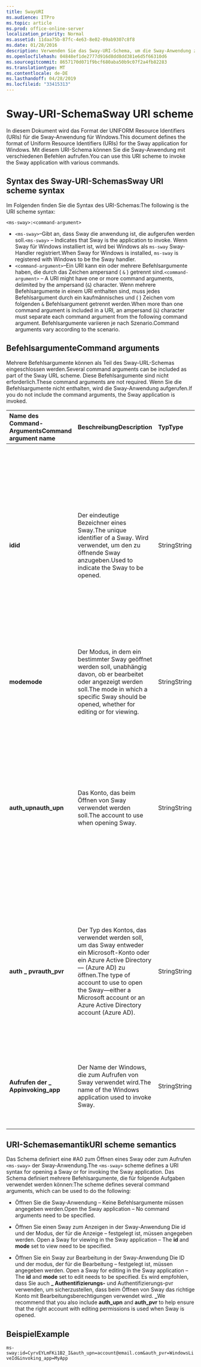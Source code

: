```yaml
---
title: SwayURI
ms.audience: ITPro
ms.topic: article
ms.prod: office-online-server
localization_priority: Normal
ms.assetid: 11daa75b-87fc-4e63-8e02-09ab9307c8f8
ms.date: 01/28/2016
description: Verwenden Sie das Sway-URI-Schema, um die Sway-Anwendung zu öffnen und einen Sway zu anzeigen oder zu bearbeiten.
ms.openlocfilehash: 04848ef1de2777d916d8dd8dd381e6d5f66310d6
ms.sourcegitcommit: 8657170d071f9bcf680aba50b9c07f2a4fb82283
ms.translationtype: MT
ms.contentlocale: de-DE
ms.lasthandoff: 04/28/2019
ms.locfileid: "33415313"
---
```

# <a name="sway-uri-scheme"></a><span data-ttu-id="64c5b-103">Sway-URI-Schema</span><span class="sxs-lookup"><span data-stu-id="64c5b-103">Sway URI scheme</span></span>

<span data-ttu-id="64c5b-104">In diesem Dokument wird das Format der UNIFORM Resource Identifiers (URIs) für die Sway-Anwendung für Windows.</span><span class="sxs-lookup"><span data-stu-id="64c5b-104">This document defines the format of Uniform Resource Identifiers (URIs) for the Sway application for Windows.</span></span> <span data-ttu-id="64c5b-105">Mit diesem URI-Schema können Sie die Sway-Anwendung mit verschiedenen Befehlen aufrufen.</span><span class="sxs-lookup"><span data-stu-id="64c5b-105">You can use this URI scheme to invoke the Sway application with various commands.</span></span>

## <a name="sway-uri-scheme-syntax"></a><span data-ttu-id="64c5b-106">Syntax des Sway-URI-Schemas</span><span class="sxs-lookup"><span data-stu-id="64c5b-106">Sway URI scheme syntax</span></span>

<span data-ttu-id="64c5b-107">Im Folgenden finden Sie die Syntax des URI-Schemas:</span><span class="sxs-lookup"><span data-stu-id="64c5b-107">The following is the URI scheme syntax:</span></span>

`<ms-sway>:<command-argument>`

- <span data-ttu-id="64c5b-108">`<ms-sway>`&ndash;Gibt an, dass Sway die anwendung ist, die aufgerufen werden soll.</span><span class="sxs-lookup"><span data-stu-id="64c5b-108">`<ms-sway>` &ndash; Indicates that Sway is the application to invoke.</span></span> <span data-ttu-id="64c5b-109">Wenn Sway für Windows installiert ist, wird bei Windows als `ms-sway` Sway-Handler registriert.</span><span class="sxs-lookup"><span data-stu-id="64c5b-109">When Sway for Windows is installed, `ms-sway` is registered with Windows to be the Sway handler.</span></span>
- <span data-ttu-id="64c5b-110">`<command-argument>`&ndash;Ein URI kann ein oder mehrere Befehlsargumente haben, die durch das Zeichen ampersand ( `&` ) getrennt sind.</span><span class="sxs-lookup"><span data-stu-id="64c5b-110">`<command-argument>` &ndash; A URI might have one or more command arguments, delimited by the ampersand (`&`) character.</span></span> <span data-ttu-id="64c5b-111">Wenn mehrere Befehlsargumente in einem URI enthalten sind, muss jedes Befehlsargument durch ein kaufmännisches und ( ) Zeichen vom folgenden `&` Befehlsargument getrennt werden.</span><span class="sxs-lookup"><span data-stu-id="64c5b-111">When more than one command argument is included in a URI, an ampersand (`&`) character must separate each command argument from the following command argument.</span></span> <span data-ttu-id="64c5b-112">Befehlsargumente variieren je nach Szenario.</span><span class="sxs-lookup"><span data-stu-id="64c5b-112">Command arguments vary according to the scenario.</span></span> 

## <a name="command-arguments"></a><span data-ttu-id="64c5b-113">Befehlsargumente</span><span class="sxs-lookup"><span data-stu-id="64c5b-113">Command arguments</span></span>

<span data-ttu-id="64c5b-114">Mehrere Befehlsargumente können als Teil des Sway-URL-Schemas eingeschlossen werden.</span><span class="sxs-lookup"><span data-stu-id="64c5b-114">Several command arguments can be included as part of the Sway URL scheme.</span></span> <span data-ttu-id="64c5b-115">Diese Befehlsargumente sind nicht erforderlich.</span><span class="sxs-lookup"><span data-stu-id="64c5b-115">These command arguments are not required.</span></span> <span data-ttu-id="64c5b-116">Wenn Sie die Befehlsargumente nicht enthalten, wird die Sway-Anwendung aufgerufen.</span><span class="sxs-lookup"><span data-stu-id="64c5b-116">If you do not include the command arguments, the Sway application is invoked.</span></span>

|<span data-ttu-id="64c5b-117">Name des Command-Arguments</span><span class="sxs-lookup"><span data-stu-id="64c5b-117">Command argument name</span></span>|<span data-ttu-id="64c5b-118">Beschreibung</span><span class="sxs-lookup"><span data-stu-id="64c5b-118">Description</span></span>|<span data-ttu-id="64c5b-119">Typ</span><span class="sxs-lookup"><span data-stu-id="64c5b-119">Type</span></span>|<span data-ttu-id="64c5b-120">Mögliche Werte</span><span class="sxs-lookup"><span data-stu-id="64c5b-120">Possible values</span></span>|<span data-ttu-id="64c5b-121">Pflichtfeld?</span><span class="sxs-lookup"><span data-stu-id="64c5b-121">Required?</span></span>|
|:-----|:-----|:-----|:-----|:-----|
|<span data-ttu-id="64c5b-122">**id**</span><span class="sxs-lookup"><span data-stu-id="64c5b-122">**id**</span></span>|<span data-ttu-id="64c5b-123">Der eindeutige Bezeichner eines Sway.</span><span class="sxs-lookup"><span data-stu-id="64c5b-123">The unique identifier of a Sway.</span></span> <span data-ttu-id="64c5b-124">Wird verwendet, um den zu öffnende Sway anzugeben.</span><span class="sxs-lookup"><span data-stu-id="64c5b-124">Used to indicate the Sway to be opened.</span></span>|<span data-ttu-id="64c5b-125">String</span><span class="sxs-lookup"><span data-stu-id="64c5b-125">String</span></span>|<span data-ttu-id="64c5b-126">Ein gültiger eindeutiger Bezeichner für einen Sway.</span><span class="sxs-lookup"><span data-stu-id="64c5b-126">A valid unique identifier for a Sway.</span></span> <span data-ttu-id="64c5b-127">Die ID ist immer Teil der URL zu einem Sway.</span><span class="sxs-lookup"><span data-stu-id="64c5b-127">The id is always part of the URL to a Sway.</span></span><br/><br/><span data-ttu-id="64c5b-128">Für den folgenden Sway ist `https://sway.com/dBheQgVZ1RQBfiQU` z. B. die ID `dBheQgVZ1RQBfiQU` .</span><span class="sxs-lookup"><span data-stu-id="64c5b-128">For example, for the following Sway `https://sway.com/dBheQgVZ1RQBfiQU`, the id is `dBheQgVZ1RQBfiQU`.</span></span><br/><br/><span data-ttu-id="64c5b-129">Wenn das der Sway-Anwendung zugeordnete Benutzerkonto über Bearbeitungsberechtigungen verfügt, öffnet die Anwendung den Sway im Bearbeitungsmodus.</span><span class="sxs-lookup"><span data-stu-id="64c5b-129">If the user account associated with the Sway application has edit permissions, the application opens the Sway in edit mode.</span></span> <span data-ttu-id="64c5b-130">Andernfalls öffnet die Anwendung den Sway im Ansichtsmodus.</span><span class="sxs-lookup"><span data-stu-id="64c5b-130">Otherwise, the application opens the Sway in view mode.</span></span>|<span data-ttu-id="64c5b-131">Nein</span><span class="sxs-lookup"><span data-stu-id="64c5b-131">No</span></span>|
|<span data-ttu-id="64c5b-132">**mode**</span><span class="sxs-lookup"><span data-stu-id="64c5b-132">**mode**</span></span>|<span data-ttu-id="64c5b-133">Der Modus, in dem ein bestimmter Sway geöffnet werden soll, unabhängig davon, ob er bearbeitet oder angezeigt werden soll.</span><span class="sxs-lookup"><span data-stu-id="64c5b-133">The mode in which a specific Sway should be opened, whether for editing or for viewing.</span></span>|<span data-ttu-id="64c5b-134">String</span><span class="sxs-lookup"><span data-stu-id="64c5b-134">String</span></span>|<span data-ttu-id="64c5b-135">Bearbeiten</span><span class="sxs-lookup"><span data-stu-id="64c5b-135">edit</span></span><br/><span data-ttu-id="64c5b-136">Ansicht</span><span class="sxs-lookup"><span data-stu-id="64c5b-136">view</span></span><br/><br/><span data-ttu-id="64c5b-137">**HINWEIS**: Wenn keine **ID** angegeben ist, wird dieses Befehlsargument ignoriert.</span><span class="sxs-lookup"><span data-stu-id="64c5b-137">**NOTE**: If no **id** is specified, this command argument is ignored.</span></span>|<span data-ttu-id="64c5b-138">Nein</span><span class="sxs-lookup"><span data-stu-id="64c5b-138">No</span></span>|
|<span data-ttu-id="64c5b-139">**auth_upn**</span><span class="sxs-lookup"><span data-stu-id="64c5b-139">**auth_upn**</span></span>|<span data-ttu-id="64c5b-140">Das Konto, das beim Öffnen von Sway verwendet werden soll.</span><span class="sxs-lookup"><span data-stu-id="64c5b-140">The account to use when opening Sway.</span></span>|<span data-ttu-id="64c5b-141">String</span><span class="sxs-lookup"><span data-stu-id="64c5b-141">String</span></span>|<span data-ttu-id="64c5b-142">Eine gültige E-Mail-Adresse.</span><span class="sxs-lookup"><span data-stu-id="64c5b-142">A valid email address.</span></span><br/><br/><span data-ttu-id="64c5b-143">Wenn die angegebene E-Mail-Adresse keinem Sway-Konto zugeordnet ist, fordert Sway den Benutzer auf, sich als angegebener Benutzer zu registrieren.</span><span class="sxs-lookup"><span data-stu-id="64c5b-143">If the specified email address is not associated with a Sway account, Sway asks the user to sign in as the specified user.</span></span><br/><br/><span data-ttu-id="64c5b-144">Wenn der Sway-Anwendung mehr als ein Konto zugeordnet ist und die angegebene E-Mail-Adresse vorhanden ist, wechselt die Sway-Anwendung beim Aufrufen zu verwendung dieses Kontos.</span><span class="sxs-lookup"><span data-stu-id="64c5b-144">If more than one account is associated with the Sway application and the specified email address exists, the Sway application switches to using that account when invoked.</span></span>|<span data-ttu-id="64c5b-145">Nein</span><span class="sxs-lookup"><span data-stu-id="64c5b-145">No</span></span>|
|<span data-ttu-id="64c5b-146">**auth \_ pvr**</span><span class="sxs-lookup"><span data-stu-id="64c5b-146">**auth\_pvr**</span></span>|<span data-ttu-id="64c5b-147">Der Typ des Kontos, das verwendet werden soll, um das Sway entweder ein Microsoft-Konto oder ein Azure Active Directory &mdash; (Azure AD) zu öffnen.</span><span class="sxs-lookup"><span data-stu-id="64c5b-147">The type of account to use to open the Sway&mdash;either a Microsoft account or an Azure Active Directory account (Azure AD).</span></span>|<span data-ttu-id="64c5b-148">String</span><span class="sxs-lookup"><span data-stu-id="64c5b-148">String</span></span>|<span data-ttu-id="64c5b-149">WindowsLiveId – Gibt an, dass es sich bei dem **\_ Authentifizierungskonto** um ein Microsoft-Konto handelt.</span><span class="sxs-lookup"><span data-stu-id="64c5b-149">WindowsLiveId – Specifies that the **auth\_upn** account is a Microsoft account.</span></span><br/><br/><span data-ttu-id="64c5b-150">OrgId – Gibt an, dass es sich bei dem **\_ Authentifizierungskonto** um ein Azure AD-Konto handelt.</span><span class="sxs-lookup"><span data-stu-id="64c5b-150">OrgId – Specifies that the **auth\_upn** account is an Azure AD account.</span></span><br/><br/><span data-ttu-id="64c5b-151">Wenn kein **\_ Authentifizierungs-Upn** angegeben ist, wird dieses Befehlsargument ignoriert.</span><span class="sxs-lookup"><span data-stu-id="64c5b-151">If no **auth\_upn** is specified, this command argument is ignored.</span></span>|<span data-ttu-id="64c5b-152">Nein</span><span class="sxs-lookup"><span data-stu-id="64c5b-152">No</span></span>|
|<span data-ttu-id="64c5b-153">**Aufrufen der \_ App**</span><span class="sxs-lookup"><span data-stu-id="64c5b-153">**invoking\_app**</span></span>|<span data-ttu-id="64c5b-154">Der Name der Windows, die zum Aufrufen von Sway verwendet wird.</span><span class="sxs-lookup"><span data-stu-id="64c5b-154">The name of the Windows application used to invoke Sway.</span></span>|<span data-ttu-id="64c5b-155">String</span><span class="sxs-lookup"><span data-stu-id="64c5b-155">String</span></span>|<span data-ttu-id="64c5b-156">Der Anzeigename der Windows, die zum Aufrufen von Sway über das Sway-URL-Schema verwendet wird.</span><span class="sxs-lookup"><span data-stu-id="64c5b-156">The friendly name of the Windows application used to invoke Sway via the Sway URL scheme.</span></span><br/><br/><span data-ttu-id="64c5b-157">Dieses Befehlsargument dient der Telemetrie und Nachverfolgung.</span><span class="sxs-lookup"><span data-stu-id="64c5b-157">The purpose of this command argument is for telemetry and tracking.</span></span>|<span data-ttu-id="64c5b-158">Nein</span><span class="sxs-lookup"><span data-stu-id="64c5b-158">No</span></span>|

## <a name="uri-scheme-semantics"></a><span data-ttu-id="64c5b-159">URI-Schemasemantik</span><span class="sxs-lookup"><span data-stu-id="64c5b-159">URI scheme semantics</span></span>

<span data-ttu-id="64c5b-160">Das Schema definiert eine #A0 zum Öffnen eines Sway oder zum Aufrufen `<ms-sway>` der Sway-Anwendung.</span><span class="sxs-lookup"><span data-stu-id="64c5b-160">The `<ms-sway>` scheme defines a URI syntax for opening a Sway or for invoking the Sway application.</span></span> <span data-ttu-id="64c5b-161">Das Schema definiert mehrere Befehlsargumente, die für folgende Aufgaben verwendet werden können:</span><span class="sxs-lookup"><span data-stu-id="64c5b-161">The scheme defines several command arguments, which can be used to do the following:</span></span> 

- <span data-ttu-id="64c5b-162">Öffnen Sie die Sway-Anwendung &ndash; Keine Befehlsargumente müssen angegeben werden.</span><span class="sxs-lookup"><span data-stu-id="64c5b-162">Open the Sway application &ndash; No command arguments need to be specified.</span></span> 

- <span data-ttu-id="64c5b-163">Öffnen Sie einen Sway zum Anzeigen in der Sway-Anwendung Die id und der Modus, der für die Anzeige &ndash; festgelegt ist, müssen angegeben werden.  </span><span class="sxs-lookup"><span data-stu-id="64c5b-163">Open a Sway for viewing in the Sway application &ndash; The **id** and **mode** set to view need to be specified.</span></span> 

- <span data-ttu-id="64c5b-164">Öffnen Sie ein Sway zur Bearbeitung in der Sway-Anwendung Die ID und der modus, der für die Bearbeitung &ndash; festgelegt ist, müssen angegeben werden.  </span><span class="sxs-lookup"><span data-stu-id="64c5b-164">Open a Sway for editing in the Sway application &ndash; The **id** and **mode** set to edit needs to be specified.</span></span> <span data-ttu-id="64c5b-165">Es wird empfohlen, dass Sie auch **\_ Authentifizierungs-** und Authentifizierungs-pvr verwenden, um sicherzustellen, dass beim Öffnen von Sway das richtige Konto mit Bearbeitungsberechtigungen verwendet wird. **\_**</span><span class="sxs-lookup"><span data-stu-id="64c5b-165">We recommend that you also include **auth\_upn** and **auth\_pvr** to help ensure that the right account with editing permissions is used when Sway is opened.</span></span>  

## <a name="example"></a><span data-ttu-id="64c5b-166">Beispiel</span><span class="sxs-lookup"><span data-stu-id="64c5b-166">Example</span></span>

`ms-sway:id=CyrvEYLmFKi1B2_I&auth_upn=account@email.com&auth_pvr=WindowsLiveId&invoking_app=MyApp` 



